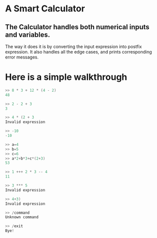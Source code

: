 # A Smart Calculator

## The Calculator handles both numerical inputs and variables.
The way it does it is by converting the input expression into postfix expression.
It also handles all the edge cases, and prints corresponding error messages.

# Here is a simple walkthrough 
```c
>> 8 * 3 + 12 * (4 - 2)
48

>> 2 - 2 + 3
3

>> 4 * (2 + 3
Invalid expression

>> -10
-10

>> a=4
>> b=5
>> c=6
>> a*2+b*3+c*(2+3)
53

>> 1 +++ 2 * 3 -- 4
11

>> 3 *** 5
Invalid expression

>> 4+3)
Invalid expression

>> /command
Unknown command

>> /exit
Bye!
```
